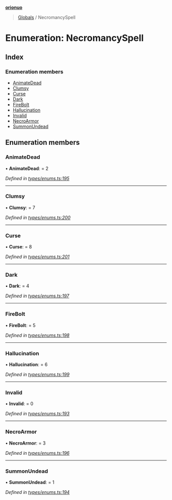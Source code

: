 **[orionuo](../README.md)**

> [Globals](../globals.md) / NecromancySpell

# Enumeration: NecromancySpell

## Index

### Enumeration members

* [AnimateDead](necromancyspell.md#animatedead)
* [Clumsy](necromancyspell.md#clumsy)
* [Curse](necromancyspell.md#curse)
* [Dark](necromancyspell.md#dark)
* [FireBolt](necromancyspell.md#firebolt)
* [Hallucination](necromancyspell.md#hallucination)
* [Invalid](necromancyspell.md#invalid)
* [NecroArmor](necromancyspell.md#necroarmor)
* [SummonUndead](necromancyspell.md#summonundead)

## Enumeration members

### AnimateDead

•  **AnimateDead**:  = 2

*Defined in [types/enums.ts:195](https://github.com/msviha/orionuo/blob/ff1a9e9/src/types/enums.ts#L195)*

___

### Clumsy

•  **Clumsy**:  = 7

*Defined in [types/enums.ts:200](https://github.com/msviha/orionuo/blob/ff1a9e9/src/types/enums.ts#L200)*

___

### Curse

•  **Curse**:  = 8

*Defined in [types/enums.ts:201](https://github.com/msviha/orionuo/blob/ff1a9e9/src/types/enums.ts#L201)*

___

### Dark

•  **Dark**:  = 4

*Defined in [types/enums.ts:197](https://github.com/msviha/orionuo/blob/ff1a9e9/src/types/enums.ts#L197)*

___

### FireBolt

•  **FireBolt**:  = 5

*Defined in [types/enums.ts:198](https://github.com/msviha/orionuo/blob/ff1a9e9/src/types/enums.ts#L198)*

___

### Hallucination

•  **Hallucination**:  = 6

*Defined in [types/enums.ts:199](https://github.com/msviha/orionuo/blob/ff1a9e9/src/types/enums.ts#L199)*

___

### Invalid

•  **Invalid**:  = 0

*Defined in [types/enums.ts:193](https://github.com/msviha/orionuo/blob/ff1a9e9/src/types/enums.ts#L193)*

___

### NecroArmor

•  **NecroArmor**:  = 3

*Defined in [types/enums.ts:196](https://github.com/msviha/orionuo/blob/ff1a9e9/src/types/enums.ts#L196)*

___

### SummonUndead

•  **SummonUndead**:  = 1

*Defined in [types/enums.ts:194](https://github.com/msviha/orionuo/blob/ff1a9e9/src/types/enums.ts#L194)*
